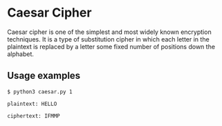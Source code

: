 # Caesar Cipher
Caesar cipher is one of the simplest and most widely known encryption techniques. It is a type of substitution cipher in which each letter in the plaintext is replaced by a letter some fixed number of positions down the alphabet.

## **Usage examples**

```shell
$ python3 caesar.py 1

plaintext: HELLO

ciphertext: IFMMP

```